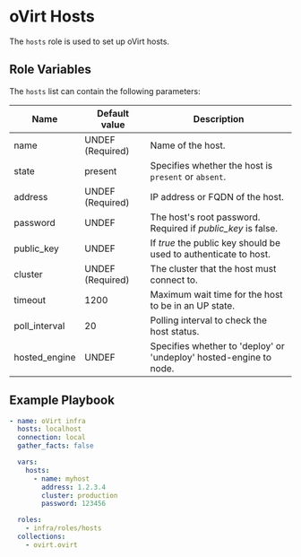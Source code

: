 oVirt Hosts
===========

The `hosts` role is used to set up oVirt hosts.

Role Variables
--------------

The `hosts` list can contain the following parameters:

| Name          | Default value    | Description                           |
|---------------|------------------|---------------------------------------|
| name          | UNDEF (Required) | Name of the host.                      |
| state         | present          | Specifies whether the host is `present` or `absent`.  |
| address       | UNDEF (Required) | IP address or FQDN of the host.   |
| password      | UNDEF            | The host's root password. Required if <i>public_key</i> is false. |
| public_key    | UNDEF            | If <i>true</i> the public key should be used to authenticate to host. |
| cluster       | UNDEF (Required) | The cluster that the host must connect to.    |
| timeout       | 1200             | Maximum wait time for the host to be in an UP state.  |
| poll_interval | 20               | Polling interval to check the host status. |
| hosted_engine | UNDEF            | Specifies whether to 'deploy' or 'undeploy' hosted-engine to node. |

Example Playbook
----------------

```yaml
- name: oVirt infra
  hosts: localhost
  connection: local
  gather_facts: false

  vars:
    hosts:
      - name: myhost
        address: 1.2.3.4
        cluster: production
        password: 123456

  roles:
    - infra/roles/hosts
  collections:
    - ovirt.ovirt
```
